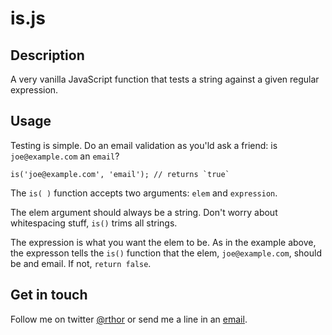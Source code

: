 # is.js

## Description

A very vanilla JavaScript function that tests a string against a given regular expression.

## Usage

Testing is simple. Do an email validation as you'ld ask a friend: is `joe@example.com` an `email`?

	is('joe@example.com', 'email'); // returns `true`

The `is( )` function accepts two arguments: `elem` and `expression`.

The elem argument should always be a string. Don't worry about whitespacing stuff, `is()` trims all strings.

The expression is what you want the elem to be. As in the example above, the expresson tells the `is()` function that the elem, `joe@example.com`, should be and email. If not, `return false`.

## Get in touch

Follow me on twitter [@rthor](http://twitter.com/rthor) or send me a line in an [email](mailto:ragnar@ylgur.is).